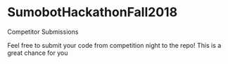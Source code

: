 # SumobotHackathonFall2018
Competitor Submissions

Feel free to submit your code from competition night to the repo!
This is a great chance for you
